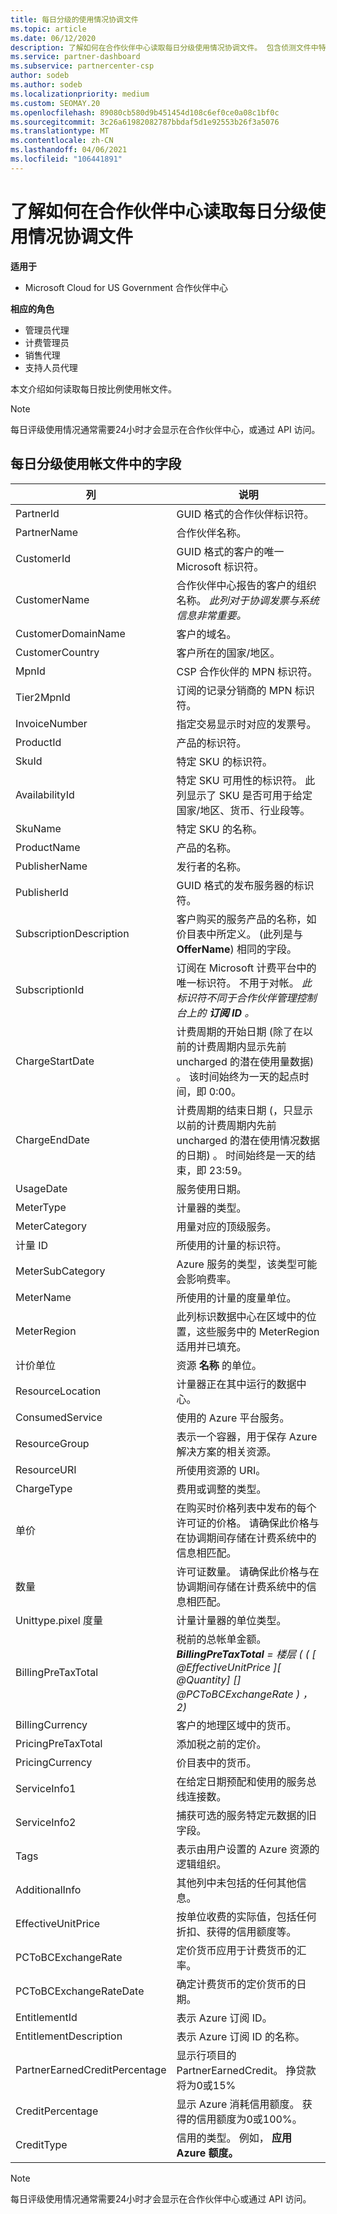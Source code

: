 ```yaml
---
title: 每日分级的使用情况协调文件
ms.topic: article
ms.date: 06/12/2020
description: 了解如何在合作伙伴中心读取每日分级使用情况协调文件。 包含侦测文件中特定字段的说明。
ms.service: partner-dashboard
ms.subservice: partnercenter-csp
author: sodeb
ms.author: sodeb
ms.localizationpriority: medium
ms.custom: SEOMAY.20
ms.openlocfilehash: 89080cb580d9b451454d108c6ef0ce0a08c1bf0c
ms.sourcegitcommit: 3c26a61982082787bbdaf5d1e92553b26f3a5076
ms.translationtype: MT
ms.contentlocale: zh-CN
ms.lasthandoff: 04/06/2021
ms.locfileid: "106441891"
---
```

# <a name="learn-how-to-read-daily-rated-usage-reconciliation-files-in-partner-center"></a>了解如何在合作伙伴中心读取每日分级使用情况协调文件

**适用于**

- Microsoft Cloud for US Government 合作伙伴中心

**相应的角色**

- 管理员代理
- 计费管理员
- 销售代理
- 支持人员代理

本文介绍如何读取每日按比例使用帐文件。

>[!NOTE]
>每日评级使用情况通常需要24小时才会显示在合作伙伴中心，或通过 API 访问。

## <a name="fields-in-daily-rated-usage-reconciliation-files"></a>每日分级使用帐文件中的字段

| 列 | 说明 |
| ------ | ----------- |
| PartnerId | GUID 格式的合作伙伴标识符。 |
| PartnerName | 合作伙伴名称。 |
| CustomerId | GUID 格式的客户的唯一 Microsoft 标识符。 |
| CustomerName | 合作伙伴中心报告的客户的组织名称。 *此列对于协调发票与系统信息非常重要。* |
| CustomerDomainName | 客户的域名。 |
| CustomerCountry | 客户所在的国家/地区。 |
| MpnId | CSP 合作伙伴的 MPN 标识符。 |
| Tier2MpnId | 订阅的记录分销商的 MPN 标识符。 |
| InvoiceNumber | 指定交易显示时对应的发票号。 |
| ProductId | 产品的标识符。 |
| SkuId | 特定 SKU 的标识符。 |
| AvailabilityId | 特定 SKU 可用性的标识符。 此列显示了 SKU 是否可用于给定国家/地区、货币、行业段等。 |
| SkuName | 特定 SKU 的名称。 |
| ProductName | 产品的名称。 |
| PublisherName | 发行者的名称。 |
| PublisherId | GUID 格式的发布服务器的标识符。 |
| SubscriptionDescription | 客户购买的服务产品的名称，如价目表中所定义。  (此列是与 **OfferName**) 相同的字段。 |
| SubscriptionId | 订阅在 Microsoft 计费平台中的唯一标识符。 不用于对帐。 *此标识符不同于合作伙伴管理控制台上的 **订阅 ID** 。* |
| ChargeStartDate | 计费周期的开始日期 (除了在以前的计费周期内显示先前 uncharged 的潜在使用量数据) 。 该时间始终为一天的起点时间，即 0:00。 |
| ChargeEndDate | 计费周期的结束日期 (，只显示以前的计费周期内先前 uncharged 的潜在使用情况数据的日期) 。 时间始终是一天的结束，即 23:59。 |
| UsageDate | 服务使用日期。 |
| MeterType | 计量器的类型。 |
| MeterCategory | 用量对应的顶级服务。 |
| 计量 ID | 所使用的计量的标识符。 |
| MeterSubCategory | Azure 服务的类型，该类型可能会影响费率。 |
| MeterName | 所使用的计量的度量单位。 |
| MeterRegion | 此列标识数据中心在区域中的位置，这些服务中的 MeterRegion 适用并已填充。 |
| 计价单位 | 资源 **名称** 的单位。 |
| ResourceLocation | 计量器正在其中运行的数据中心。 |
| ConsumedService | 使用的 Azure 平台服务。 |
| ResourceGroup | 表示一个容器，用于保存 Azure 解决方案的相关资源。 |
| ResourceURI | 所使用资源的 URI。 |
| ChargeType | 费用或调整的类型。  |
| 单价 | 在购买时价格列表中发布的每个许可证的价格。 请确保此价格与在协调期间存储在计费系统中的信息相匹配。 |
| 数量 | 许可证数量。 请确保此价格与在协调期间存储在计费系统中的信息相匹配。 |
| Unittype.pixel 度量 | 计量计量器的单位类型。  |
| BillingPreTaxTotal | 税前的总帐单金额。<br/> _**BillingPreTaxTotal** = 楼层 ( ( [ @EffectiveUnitPrice ]*[ @Quantity*] [] @PCToBCExchangeRate ) ，2)_ |
| BillingCurrency | 客户的地理区域中的货币。 |
| PricingPreTaxTotal | 添加税之前的定价。 |
| PricingCurrency | 价目表中的货币。 |
| ServiceInfo1 | 在给定日期预配和使用的服务总线连接数。 |
| ServiceInfo2 | 捕获可选的服务特定元数据的旧字段。 |
| Tags | 表示由用户设置的 Azure 资源的逻辑组织。 |
| AdditionalInfo | 其他列中未包括的任何其他信息。 |
| EffectiveUnitPrice | 按单位收费的实际值，包括任何折扣、获得的信用额度等。 |
| PCToBCExchangeRate | 定价货币应用于计费货币的汇率。 |
| PCToBCExchangeRateDate | 确定计费货币的定价货币的日期。 |
| EntitlementId | 表示 Azure 订阅 ID。 |
| EntitlementDescription | 表示 Azure 订阅 ID 的名称。 |
| PartnerEarnedCreditPercentage | 显示行项目的 PartnerEarnedCredit。 挣贷款将为0或15% |
| CreditPercentage | 显示 Azure 消耗信用额度。 获得的信用额度为0或100%。 |
| CreditType | 信用的类型。 例如， **应用 Azure 额度。** |
>[!NOTE]
>每日评级使用情况通常需要24小时才会显示在合作伙伴中心或通过 API 访问。


